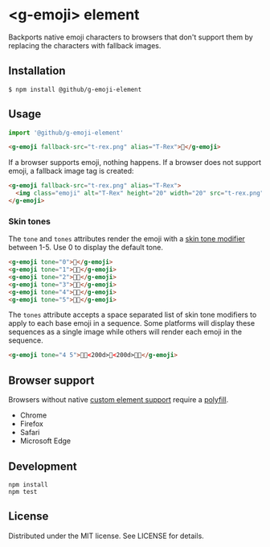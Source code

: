 # &lt;g-emoji&gt; element

Backports native emoji characters to browsers that don't support them by replacing the characters with fallback images.

## Installation

```
$ npm install @github/g-emoji-element
```

## Usage

```js
import '@github/g-emoji-element'
```

```html
<g-emoji fallback-src="t-rex.png" alias="T-Rex">🦖</g-emoji>
```

If a browser supports emoji, nothing happens. If a browser does not support emoji, a fallback image tag is created:

```html
<g-emoji fallback-src="t-rex.png" alias="T-Rex">
  <img class="emoji" alt="T-Rex" height="20" width="20" src="t-rex.png">
</g-emoji>
```

### Skin tones

The `tone` and `tones` attributes render the emoji with a [skin tone modifier][scale] between 1-5. Use
0 to display the default tone.

[scale]: https://en.wikipedia.org/wiki/Fitzpatrick_scale

```html
<g-emoji tone="0">👋</g-emoji>
<g-emoji tone="1">👋🏻</g-emoji>
<g-emoji tone="2">👋🏼</g-emoji>
<g-emoji tone="3">👋🏽</g-emoji>
<g-emoji tone="4">👋🏾</g-emoji>
<g-emoji tone="5">👋🏿</g-emoji>
```

The `tones` attribute accepts a space separated list of skin tone modifiers to apply
to each base emoji in a sequence. Some platforms will display these sequences
as a single image while others will render each emoji in the sequence.

```html
<g-emoji tone="4 5">🧑🏾<200d>🤝<200d>🧑🏿</g-emoji>
```

## Browser support

Browsers without native [custom element support][support] require a [polyfill][].

- Chrome
- Firefox
- Safari
- Microsoft Edge

[support]: https://caniuse.com/#feat=custom-elementsv1
[polyfill]: https://github.com/webcomponents/custom-elements

## Development

```
npm install
npm test
```

## License

Distributed under the MIT license. See LICENSE for details.
